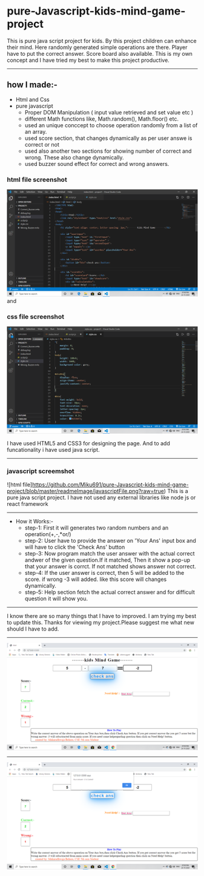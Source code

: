 # pure-Javascript-kids-mind-game-project
This is pure java script project for kids. By this project children can enhance their mind. Here randomly generated simple operations are there. Player have to put the correct answer. Score board also available.
This is my own concept and I have tried my best to make this project productive.
___
## how I made:-
* Html and Css
* pure javascript
  * Proper DOM Manipulation ( input value retrieved and set value etc )
  * different Math functions like, Math.random(), Math.floor() etc.
  * used an unique conccept to choose operation randomly from a list of an array.
  * used score section, that changes dynamically as per user answe is correct or not
  * used also another two sections for showing number of correct and wrong. These also change dynamically.
  * used buzzer sound effect for correct and wrong answers.

### html file screenshot
![html file](https://github.com/Miku691/pure-Javascript-kids-mind-game-project/blob/master/readmeImage/htmlFile.png?raw=true)
and 
### css file screenshot
![html file](https://github.com/Miku691/pure-Javascript-kids-mind-game-project/blob/master/readmeImage/cssFile.png?raw=true)

I have used HTML5 and CSS3 for designing the page. And to add funcationality i have used java script. 
___
### javascript screemshot
![html file]https://github.com/Miku691/pure-Javascript-kids-mind-game-project/blob/master/readmeImage/javascriptFile.png?raw=true)
This is a pure java script project. I have not used any external libraries like node js or react framework
___
* How it Works:-
  * step-1: First it will generates two random numbers and an operation(+,-,*or/)
  * step-2: User have to provide the answer on 'Your Ans' input box and will have to click the 'Check Ans' button
  * step-3: Now program match the user answer with the actual correct andwer of the given question.If it matched,
                Then it show a pop-up that your answer is corrct. If not matched shows answer not correct.
  * step-4: If the user answer is correct, then 5 will be added to the score. if wrong -3 will added. like this 
                score will changes dynamically.
  * step-5: Help section fetch the actual correct answer and for difficult question it will show you.
___
I know there are so many things that I have to improved. I am trying my best to update this.
 Thanks for viewing my project.Please suggest me what new should I have to add.
 ___
 ![page 1](https://github.com/Miku691/pure-Javascript-kids-mind-game-project/blob/master/readmeImage/page1.png?raw=true)
 ___
 ![page 2](https://github.com/Miku691/pure-Javascript-kids-mind-game-project/blob/master/readmeImage/page2.png?raw=true)
